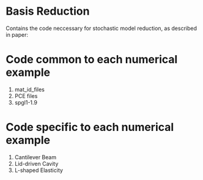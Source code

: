 # Basis Reduction

Contains the code neccessary for stochastic model reduction, as described in paper: 

# Code common to each numerical example
1. mat_id_files
2. PCE files
3. spgl1-1.9 

# Code specific to each numerical example
1. Cantilever Beam
2. Lid-driven Cavity
3. L-shaped Elasticity

